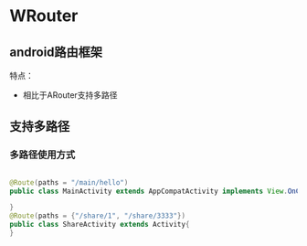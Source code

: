 # WRouter

## android路由框架

特点：
- 相比于ARouter支持多路径


## 支持多路径

### 多路径使用方式

```java

@Route(paths = "/main/hello")
public class MainActivity extends AppCompatActivity implements View.OnClickListener {

}
@Route(paths = {"/share/1", "/share/3333"})
public class ShareActivity extends Activity{
}
```

